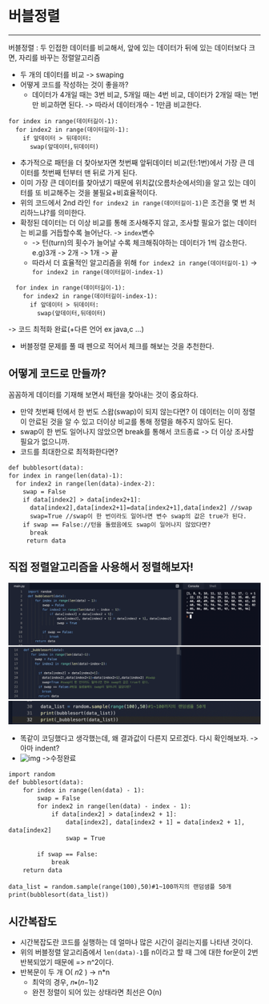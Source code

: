 # 버블정렬
---
버블정렬 : 두 인접한 데이터를 비교해서, 앞에 있는 데이터가 뒤에 있는 데이터보다 크면, 자리를 바꾸는 정렬알고리즘
- 두 개의 데이터를 비교 -> swaping
- 어떻게 코드를 작성하는 것이 좋을까?
  - 데이터가 4개일 때는 3번 비교, 5개일 때는 4번 비교, 데이터가 2개일 때는 1번만 비교하면 된다. -> 따라서 데이터개수 - 1만큼 비교한다.
```
for index in range(데이터길이-1):
  for index2 in range(데이터길이-1):
    if 앞데이터 > 뒤데이터:
      swap(앞데이터,뒤데이터)
```
- 추가적으로 패턴을 더 찾아보자면 첫번째 앞뒤데이터 비교(턴:1번)에서 가장 큰 데이터를 첫번째 턴부터 맨 뒤로 가게 된다.
- 이미 가장 큰 데이터를 찾아냈기 때문에 위치값(오름차순에서의)을 알고 있는 데이터를 또 비교해주는 것을 불필요+비효율적이다.
- 위의 코드에서 2nd 라인 `for index2 in range(데이터길이-1)`은 조건을 몇 번 처리하느냐?를 의미한다.
- 확정된 데이터는 더 이상 비교를 통해 조사해주지 않고, 조사할 필요가 없는 데이터는 비교를 거듭할수록 늘어난다. -> `index`변수
  - -> 턴(turn)의 횟수가 늘어날 수록 체크해줘야하는 데이터가 1씩 감소한다. e.g)3개 -> 2개 -> 1개 -> 끝
  - 따라서 더 효율적인 알고리즘을 위해 `for index2 in range(데이터길이-1)` -> `for index2 in range(데이터길이-index-1)`
```
  for index in range(데이터길이-1):
    for index2 in range(데이터길이-index-1):
      if 앞데이터 > 뒤데이터:
        swap(앞데이터,뒤데이터)
```
-> 코드 최적화 완료(+다른 언어 ex java,c ...)
- 버블정렬 문제를 풀 때 펜으로 적어서 체크를 해보는 것을 추천한다.
## 어떻게 코드로 만들까? 
꼼꼼하게 데이터를 기재해 보면서 패턴을 찾아내는 것이 중요하다.
- 만약 첫번째 턴에서 한 번도 스왑(swap)이 되지 않는다면? 이 데이터는 이미 정렬이 안료된 것을 알 수 있고 더이상 비교를 통해 정렬을 해주지 않아도 된다. 
- swap이 한 번도 일어나지 않았으면 break를 통해서 코드종료 -> 더 이상 조사할 필요가 없으니까.
- 코드를 최대한으로 최적화한다면?
```
def bubblesort(data):
for index in range(len(data)-1):
  for index2 in range(len(data)-index-2):
    swap = False
    if data[index2] > data[index2+1]:
      data[index2],data[index2+1]=data[index2+1],data[index2] //swap
      swap=True //swap이 한 번이라도 일어나면 변수 swap의 값은 true가 된다.
    if swap == False://턴을 돌렸음에도 swap이 일어나지 않았다면?
      break
     return data
```
## 직접 정렬알고리즘을 사용해서 정렬해보자!
![img](./image/스크린샷_1.png)
![img](./image/스크린샷_2.png)
![img](./image/스크린샷_3.png)
- 똑같이 코딩했다고 생각했는데, 왜 결과값이 다른지 모르겠다. 다시 확인해보자. -> 아마 indent?
- ![img](./image/스크린샷_4.png) ->수정완료
```
import random 
def bubblesort(data):
    for index in range(len(data) - 1):
        swap = False
        for index2 in range(len(data) - index - 1):
            if data[index2] > data[index2 + 1]:
                data[index2], data[index2 + 1] = data[index2 + 1], data[index2]
                swap = True
        
        if swap == False:
            break
    return data
    
data_list = random.sample(range(100),50)#1~100까지의 랜덤샘플 50개
print(bubblesort(data_list))
```
## 시간복잡도
- 시간복잡도란 코드를 실행하는 데 얼마나 많은 시간이 걸리는지를 나타낸 것이다.
- 위의 버블정렬 알고리즘에서 `len(data)-1`를 n이라고 할 때 그에 대한 for문이 2번 반복되었기 때문에 => n^2이다. 
- 반복문이 두 개 O( 𝑛2 ) -> n\*n
  - 최악의 경우,  𝑛∗(𝑛−1)2 
  - 완전 정렬이 되어 있는 상태라면 최선은 O(n)


  
